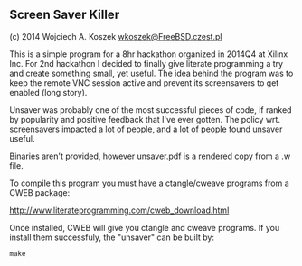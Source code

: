 Screen Saver Killer
-------------------
(c) 2014 Wojciech A. Koszek <wkoszek@FreeBSD.czest.pl>

This is a simple program for a 8hr hackathon organized in 2014Q4 at Xilinx Inc.
For 2nd hackathon I decided to finally give literate programming a try and
create something small, yet useful. The idea behind the program was to keep the
remote VNC session active and prevent its screensavers to get enabled (long story).

Unsaver was probably one of the most successful pieces of code, if ranked by
popularity and positive feedback that I've ever gotten. The policy wrt.
screensavers impacted a lot of people, and a lot of people found unsaver
useful.

Binaries aren't provided, however unsaver.pdf is a rendered copy from a .w file.

To compile this program you must have a ctangle/cweave programs from a CWEB package:

http://www.literateprogramming.com/cweb_download.html

Once installed, CWEB will give you ctangle and cweave programs. If you install
them successfuly, the "unsaver" can be built by:

	make


